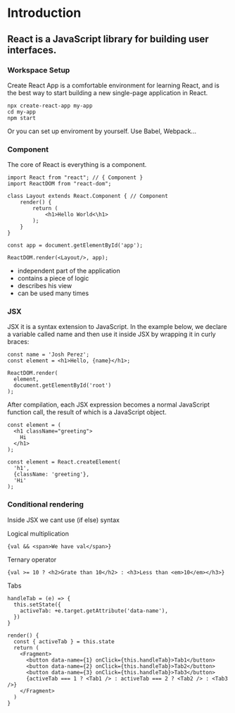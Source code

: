# Introduction

## React is a JavaScript library for building user interfaces.

### Workspace Setup

Create React App is a comfortable environment for learning React, and is the best way to start building a new single-page application in React.

```
npx create-react-app my-app
cd my-app
npm start
```

Or you can set up enviroment by yourself.
Use Babel, Webpack...

### Component

The core of React is everything is a component.

```
import React from "react"; // { Component }
import ReactDOM from "react-dom";

class Layout extends React.Component { // Component
    render() {
        return (
            <h1>Hello World<\h1>
        );
    }
}

const app = document.getElementById('app');

ReactDOM.render(<Layout/>, app);
```

- independent part of the application
- contains a piece of logic
- describes his view
- can be used many times

### JSX

JSX it is a syntax extension to JavaScript.
In the example below, we declare a variable called name and then use it inside JSX by wrapping it in curly braces:

```
const name = 'Josh Perez';
const element = <h1>Hello, {name}</h1>;

ReactDOM.render(
  element,
  document.getElementById('root')
);
```
After compilation, each JSX expression becomes a normal JavaScript function call, the result of which is a JavaScript object.

```
const element = (
  <h1 className="greeting">
    Hi
  </h1>
);

const element = React.createElement(
  'h1',
  {className: 'greeting'},
  'Hi'
);
```

### Сonditional rendering

Inside JSX we cant use (if else) syntax

Logical multiplication

```
{val && <span>We have val</span>}
```

Ternary operator

```
{val >= 10 ? <h2>Grate than 10</h2> : <h3>Less than <em>10</em></h3>}
```

Tabs 

```
handleTab = (e) => {
  this.setState({
    activeTab: +e.target.getAttribute('data-name'),
  })
}

render() {
  const { activeTab } = this.state
  return (
    <Fragment>
      <button data-name={1} onClick={this.handleTab}>Tab1</button>
      <button data-name={2} onClick={this.handleTab}>Tab2</button>
      <button data-name={3} onClick={this.handleTab}>Tab3</button>
      {activeTab === 1 ? <Tab1 /> : activeTab === 2 ? <Tab2 /> : <Tab3 />}
    </Fragment>
  )
}
```
